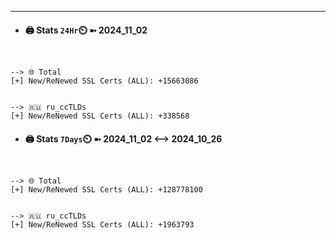 

---
- #### 🖨️ **Stats** `24Hr`⏲️ ➼ 2024_11_02
```console


--> 🌐 Total
[+] New/ReNewed SSL Certs (ALL): +15663086


--> 🇷🇺 ru_ccTLDs
[+] New/ReNewed SSL Certs (ALL): +338568

```

- #### 🖨️ **Stats** `7Days`⏲️ ➼ 2024_11_02 <--> 2024_10_26
```console


--> 🌐 Total
[+] New/ReNewed SSL Certs (ALL): +128778100


--> 🇷🇺 ru_ccTLDs
[+] New/ReNewed SSL Certs (ALL): +1963793

```

